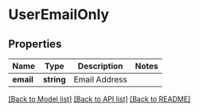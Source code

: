 # UserEmailOnly

## Properties
Name | Type | Description | Notes
------------ | ------------- | ------------- | -------------
**email** | **string** | Email Address | 

[[Back to Model list]](../README.md#documentation-for-models) [[Back to API list]](../README.md#documentation-for-api-endpoints) [[Back to README]](../README.md)


